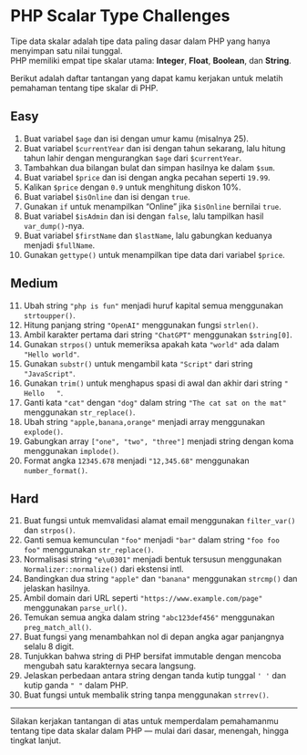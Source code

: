 # PHP Scalar Type Challenges

Tipe data skalar adalah tipe data paling dasar dalam PHP yang hanya menyimpan satu nilai tunggal.  
PHP memiliki empat tipe skalar utama: **Integer**, **Float**, **Boolean**, dan **String**.

Berikut adalah daftar tantangan yang dapat kamu kerjakan untuk melatih pemahaman tentang tipe skalar di PHP.

## Easy

1. Buat variabel `$age` dan isi dengan umur kamu (misalnya 25).
2. Buat variabel `$currentYear` dan isi dengan tahun sekarang, lalu hitung tahun lahir dengan mengurangkan `$age` dari `$currentYear`.
3. Tambahkan dua bilangan bulat dan simpan hasilnya ke dalam `$sum`.
4. Buat variabel `$price` dan isi dengan angka pecahan seperti `19.99`.
5. Kalikan `$price` dengan `0.9` untuk menghitung diskon 10%.
6. Buat variabel `$isOnline` dan isi dengan `true`.
7. Gunakan `if` untuk menampilkan “Online” jika `$isOnline` bernilai `true`.
8. Buat variabel `$isAdmin` dan isi dengan `false`, lalu tampilkan hasil `var_dump()`-nya.
9. Buat variabel `$firstName` dan `$lastName`, lalu gabungkan keduanya menjadi `$fullName`.
10. Gunakan `gettype()` untuk menampilkan tipe data dari variabel `$price`.

## Medium

11. Ubah string `"php is fun"` menjadi huruf kapital semua menggunakan `strtoupper()`.
12. Hitung panjang string `"OpenAI"` menggunakan fungsi `strlen()`.
13. Ambil karakter pertama dari string `"ChatGPT"` menggunakan `$string[0]`.
14. Gunakan `strpos()` untuk memeriksa apakah kata `"world"` ada dalam `"Hello world"`.
15. Gunakan `substr()` untuk mengambil kata `"Script"` dari string `"JavaScript"`.
16. Gunakan `trim()` untuk menghapus spasi di awal dan akhir dari string `"   Hello   "`.
17. Ganti kata `"cat"` dengan `"dog"` dalam string `"The cat sat on the mat"` menggunakan `str_replace()`.
18. Ubah string `"apple,banana,orange"` menjadi array menggunakan `explode()`.
19. Gabungkan array `["one", "two", "three"]` menjadi string dengan koma menggunakan `implode()`.
20. Format angka `12345.678` menjadi `"12,345.68"` menggunakan `number_format()`.

## Hard

21. Buat fungsi untuk memvalidasi alamat email menggunakan `filter_var()` dan `strpos()`.
22. Ganti semua kemunculan `"foo"` menjadi `"bar"` dalam string `"foo foo foo"` menggunakan `str_replace()`.
23. Normalisasi string `"e\u0301"` menjadi bentuk tersusun menggunakan `Normalizer::normalize()` dari ekstensi intl.
24. Bandingkan dua string `"apple"` dan `"banana"` menggunakan `strcmp()` dan jelaskan hasilnya.
25. Ambil domain dari URL seperti `"https://www.example.com/page"` menggunakan `parse_url()`.
26. Temukan semua angka dalam string `"abc123def456"` menggunakan `preg_match_all()`.
27. Buat fungsi yang menambahkan nol di depan angka agar panjangnya selalu 8 digit.
28. Tunjukkan bahwa string di PHP bersifat immutable dengan mencoba mengubah satu karakternya secara langsung.
29. Jelaskan perbedaan antara string dengan tanda kutip tunggal `' '` dan kutip ganda `" "` dalam PHP.
30. Buat fungsi untuk membalik string tanpa menggunakan `strrev()`.

---

Silakan kerjakan tantangan di atas untuk memperdalam pemahamanmu tentang tipe data skalar dalam PHP — mulai dari dasar, menengah, hingga tingkat lanjut.
